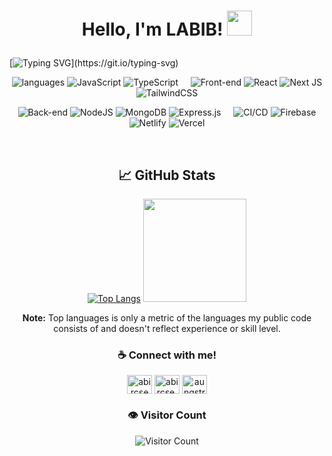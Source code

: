 <h1><p align="center">Hello, I'm LABIB! <a href="https://www.github.com/labibahmed10"><img src="https://media.giphy.com/media/hvRJCLFzcasrR4ia7z/giphy.gif" width="40px"></h1></a></p>


[![Typing SVG](https://readme-typing-svg.demolab.com?font=Fira+Code&size=26&duration=5000&pause=800&repeat=false&center=true&multiline=true&width=1310&height=150$&lines=Frontend+Focused+Full+Stack+developer.Currently+working+as+a+Software+Developer;(Intern)+at+'YOUR+Campus'.Aiming+to+leverage+my+skills+to+become+a+better+Engineer.;+Proficient+in+Javascript%2C+Es6%2B%2C+React%2C+modern+frameworks+and+practices.)](https://git.io/typing-svg)




<div align="center">

![languages](https://img.shields.io/static/v1?label=&message=Languages:&color=111&style=plastic) ![JavaScript](https://img.shields.io/badge/javascript-%23323330.svg?style=flat&logo=javascript&logoColor=%23F7DF1E) ![TypeScript](https://img.shields.io/badge/typescript-%23007ACC.svg?style=flat&logo=typescript&logoColor=white) &nbsp;&nbsp;&nbsp; ![Front-end](https://img.shields.io/static/v1?label=&message=Front-end:&color=111&style=plastic) ![React](https://img.shields.io/badge/react-%2320232a.svg?style=flat&logo=react&logoColor=%2361DAFB) ![Next JS](https://img.shields.io/badge/Next-black?style=flat&logo=next.js&logoColor=white) ![TailwindCSS](https://img.shields.io/badge/tailwindcss-%2338B2AC.svg?style=flat&logo=tailwind-css&logoColor=white)

![Back-end](https://img.shields.io/static/v1?label=&message=Back-end:&color=111&style=plastic)
![NodeJS](https://img.shields.io/badge/node.js-6DA55F?style=flat&logo=node.js&logoColor=white) ![MongoDB](https://img.shields.io/badge/MongoDB-%234ea94b.svg?style=flat&logo=mongodb&logoColor=white) ![Express.js](https://img.shields.io/badge/express.js-%23404d59.svg?style=flat&logo=express&logoColor=%2361DAFB) &nbsp;&nbsp;&nbsp;
![CI/CD](https://img.shields.io/static/v1?label=&message=CI/CD:&color=111&style=plastic)
![Firebase](https://img.shields.io/badge/firebase-%23039BE5.svg?style=flat&logo=firebase) ![Netlify](https://img.shields.io/badge/netlify-%23000000.svg?style=flat&logo=netlify&logoColor=#00C7B7) ![Vercel](https://img.shields.io/badge/vercel-%23000000.svg?style=flat&logo=vercel&logoColor=white) 


<div align="center"> 

</br>

  ## &#x1f4c8; GitHub Stats
  
<p align="center" >
  
[![Top Langs](https://github-readme-stats.vercel.app/api/top-langs/?username=labibahmed10&count_private=true&layout=compact&theme=radical&hide_border=true&bg_color=1F222E&title_color=70A5FD&icon_color=F8D866)](https://github.com/labibahmed10?tab=repositories) <img height="165" src="http://github-readme-streak-stats.herokuapp.com?user=labibahmed10&theme=tokyonight&hide_border=true&background=1F222E" />

</p>
  
<b>Note:</b> Top languages is only a metric of the languages my public code consists of and doesn't reflect experience or skill level.
  
</div>

</div>

<div align="center">
 
### ☕ Connect with me!

<p align="center">
<a href="https://www.linkedin.com/in/labib-ahmed10/" target="_blank"><img align="center" src="https://raw.githubusercontent.com/rahuldkjain/github-profile-readme-generator/master/src/images/icons/Social/linked-in-alt.svg" alt="abircse004" height="30" width="40" /></a>
<a href="https://fb.com/labib.ahmed.372" target="_blank"><img align="center" src="https://raw.githubusercontent.com/rahuldkjain/github-profile-readme-generator/master/src/images/icons/Social/facebook.svg" alt="abircse.nwu" height="30" width="40" /></a>
<a href="https://www.leetcode.com/labibahmed10" target="_blank"><img align="center" src="https://raw.githubusercontent.com/rahuldkjain/github-profile-readme-generator/master/src/images/icons/Social/leet-code.svg" alt="aungstrome315" height="30" width="40" /></a>

### 👁️ Visitor Count

![Visitor Count](https://profile-counter.glitch.me/labibahmed10/count.svg)

</div>


<!---
labibahmed10/labibahmed10 is a ✨ special ✨ repository because its `README.md` (this file) appears on your GitHub profile.
You can click the Preview link to take a look at your changes.
--->
